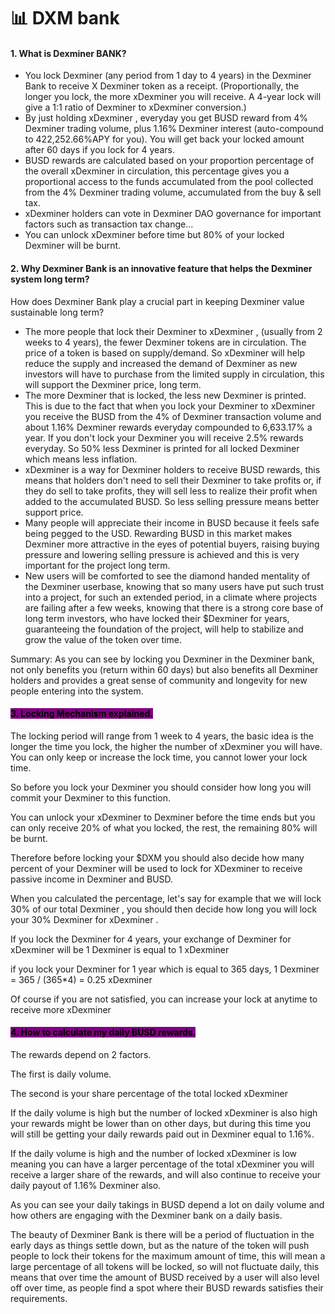 # 📊 DXM bank

#### 1. What is Dexminer BANK?

* You lock Dexminer (any period from 1 day to 4 years) in the Dexminer Bank to receive X Dexminer token as a receipt. (Proportionally, the longer you lock, the more xDexminer  you will receive. A 4-year lock will give a 1:1 ratio of Dexminer to xDexminer conversion.)
* By just holding xDexminer , everyday you get BUSD reward from 4% Dexminer trading volume, plus 1.16% Dexminer interest (auto-compound to 422,252.66%APY for you). You will get back your locked amount after 60 days if you lock for 4 years.
* BUSD rewards are calculated based on your proportion percentage of the overall xDexminer  in circulation, this percentage gives you a proportional access to the funds accumulated from the pool collected from the 4% Dexminer trading volume, accumulated from the buy & sell tax.
* xDexminer holders can vote in Dexminer DAO governance for important factors such as transaction tax change...
* You can unlock xDexminer  before time but 80% of your locked Dexminer will be burnt.

#### 2. Why Dexminer Bank is an innovative feature that helps the Dexminer system long term?

How does Dexminer Bank play a crucial part in keeping Dexminer value sustainable long term?

* The more people that lock their Dexminer to xDexminer , (usually from 2 weeks to 4 years), the fewer Dexminer tokens are in circulation. The price of a token is based on supply/demand. So xDexminer  will help reduce the supply and increased the demand of Dexminer as new investors will have to purchase from the limited supply in circulation, this will support the Dexminer price, long term.
* The more Dexminer that is locked, the less new Dexminer is printed. This is due to the fact that when you lock your Dexminer to xDexminer  you receive the BUSD from the 4% of  Dexminer transaction volume and about 1.16% Dexminer rewards everyday compounded to 6,633.17% a year. If you don't lock your Dexminer you will receive 2.5% rewards everyday. So 50% less Dexminer is printed for all locked Dexminer which means less inflation.
* xDexminer  is a way for Dexminer holders to receive BUSD rewards, this means that holders don't need to sell their Dexminer to take profits or, if they do sell to take profits, they will sell less to realize their profit when added to the accumulated BUSD. So less selling pressure means better support price.
* Many people will appreciate their income in BUSD because it feels safe being pegged to the USD. Rewarding BUSD in this market makes Dexminer more attractive in the eyes of potential buyers, raising buying pressure and lowering selling pressure is achieved and this is very important for the project long term.
* New users will be comforted to see the diamond handed mentality of the Dexminer userbase, knowing that so many users have put such trust into a project, for such an extended period, in a climate where projects are failing after a few weeks, knowing that there is a strong core base of long term investors, who have locked their $Dexminer  for years, guaranteeing the foundation of the project, will help to stabilize and grow the value of the token over time.

Summary: As you can see by locking you Dexminer in the Dexminer bank, not only benefits you (return within 60 days) but also benefits all Dexminer holders and provides a great sense of community and longevity for new people entering into the system.

#### <mark style="background-color:purple;">3. Locking Mechanism explained.</mark>

The locking period will range from 1 week to 4 years, the basic idea is the longer the time you lock, the higher the number of xDexminer  you will have. You can only keep or increase the lock time, you cannot lower your lock time.

So before you lock your Dexminer you should consider how long you will commit your Dexminer to this function.

You can unlock your xDexminer  to Dexminer before the time ends but you can only receive 20% of what you locked, the rest, the remaining 80% will be burnt.

Therefore before locking your $DXM you should also decide how many percent of your Dexminer will be used to lock for XDexminer to receive passive income in Dexminer and BUSD.

When you calculated the percentage, let's say  for example that we will lock 30% of our total Dexminer , you should then decide how long you will lock your 30% Dexminer for xDexminer .

If you lock the Dexminer for 4 years, your exchange of Dexminer for xDexminer will be 1 Dexminer is equal to 1 xDexminer

if you lock your Dexminer for 1 year which is equal to 365 days, 1 Dexminer = 365 / (365\*4) = 0.25 xDexminer&#x20;

Of course if you are not satisfied, you can increase your lock at anytime to receive more xDexminer&#x20;

#### <mark style="background-color:purple;">4. How to calculate my daily BUSD rewards.</mark>

The rewards depend on 2 factors.

The first is daily volume.

The second is your share percentage of the total locked xDexminer&#x20;

If the daily volume is high but the number of locked xDexminer  is also high your rewards might be lower than on other days, but during this time you will still be getting your daily rewards paid out in Dexminer equal to 1.16%.

If the daily volume is high and the number of locked xDexminer  is low meaning you can have a larger percentage of the total xDexminer  you will receive a larger share of the rewards, and will also continue to receive your daily payout of 1.16% Dexminer also.

As you can see your daily takings in BUSD depend a lot on daily volume and how others are engaging with the Dexminer bank on a daily basis.&#x20;

The beauty of Dexminer Bank is there will be a period of fluctuation in the early days as things settle down, but as the nature of the token will push people to lock their tokens for the maximum amount of time, this will mean a large percentage of all tokens will be locked, so will not fluctuate daily, this means that over time the amount of BUSD received by a user will also level off over time, as people find a spot where their BUSD rewards satisfies their requirements.
